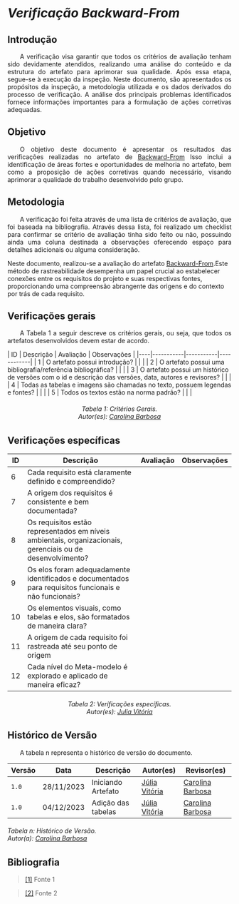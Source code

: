 # ***Verificação Backward-From***

## **Introdução**
<p align="justify">
&emsp;&emsp;A verificação visa garantir que todos os critérios de avaliação tenham sido devidamente atendidos, realizando uma análise do conteúdo e da estrutura do artefato para aprimorar sua qualidade. Após essa etapa, segue-se à execução da inspeção. Neste documento, são apresentados os propósitos da inspeção, a metodologia utilizada e os dados derivados do processo de verificação. A análise dos principais problemas identificados fornece informações importantes para a formulação de ações corretivas adequadas.
</p>

## **Objetivo**
<p align="justify">
&emsp;&emsp;O objetivo deste documento é apresentar os resultados das verificações realizadas no artefato de  <a href="https://requisitos-de-software.github.io/2023.2-Jitsi/PosRastreabilidade/Backward-From/">Backward-From</a> Isso inclui a identificação de áreas fortes e oportunidades de melhoria no artefato, bem como a proposição de ações corretivas quando necessário, visando aprimorar a qualidade do trabalho desenvolvido pelo grupo.
</p>

## **Metodologia**
<p align="justify">
&emsp;&emsp;A verificação foi feita através de uma lista de critérios de avaliação, que foi baseada na bibliografia. Através dessa lista, foi realizado um checklist para confirmar se  critério de avaliação tinha sido feito ou não, possuindo ainda uma coluna destinada a observações oferecendo espaço para detalhes adicionais ou alguma consideração.

Neste documento, realizou-se a avaliação do artefato <a href="https://requisitos-de-software.github.io/2023.2-Jitsi/PosRastreabilidade/Backward-From/">Backward-From</a>.Este método de rastreabilidade desempenha um papel crucial ao estabelecer conexões entre os requisitos do projeto e suas respectivas fontes, proporcionando uma compreensão abrangente das origens e do contexto por trás de cada requisito.
</p>

## **Verificações gerais**
<p align="justify"> 
&emsp;&emsp;A Tabela 1 a seguir descreve os critérios gerais, ou seja, que todos os artefatos desenvolvidos devem estar de acordo.
</p>
| ID | Descrição | Avaliação | Observações |
|----|-----------|-----------|------------|
| 1  | O artefato possui introdução? |  |  |
| 2  | O artefato possui uma bibliografia/referência bibliográfica? |  |  |
| 3  | O artefato possui um histórico de versões com o id e descrição das versões, data, autores e revisores? |  |  |
| 4  | Todas as tabelas e imagens são chamadas no texto, possuem legendas e fontes? |  |  |
| 5  | Todos os textos estão na norma padrão? |  |  |

<center>
<h6> Tabela 1: Critérios Gerais.
<br/> Autor(es): <a href="https://github.com/CarolinaBarb">Carolina Barbosa</a></h6>
</center>

## **Verificações específicas**
| ID | Descrição | Avaliação | Observações |
|----|-----------|-----------|-------------|
|  6  | Cada requisito está claramente definido e compreendido?   |           |             |
| 7 | A origem dos requisitos é consistente e bem documentada? | | |
| 8|  Os requisitos estão representados em níveis ambientais, organizacionais, gerenciais ou de desenvolvimento? | | |
| 9 | Os elos foram adequadamente identificados e documentados para requisitos funcionais e não funcionais? | | |
| 10 | Os elementos visuais, como tabelas e elos, são formatados de maneira clara? | | |
| 11 | A origem de cada requisito foi rastreada até seu ponto de origem | | |
| 12 | Cada nível do Meta-modelo é explorado e aplicado de maneira eficaz? | | |

<center>
<h6> Tabela 2: Veríficações específicas.
<br/> Autor(es): <a href="https://github.com/Juhvitoria4">Julia Vitória</a></h6>
</center>

## **Histórico de Versão**
<p align="justify">
&emsp;&emsp;A tabela n representa o histórico de versão do documento.
</p>

| Versão | Data | Descrição | Autor(es) | Revisor(es) |
| ------ | ---- | --------- | --------- | ---------- |
| `1.0`  | 28/11/2023 | Iniciando Artefato |[Júlia Vitória](https://github.com/Juhvitoria4)| [Carolina Barbosa](https://github.com/CarolinaBarb) |
| `1.0` | 04/12/2023 | Adição das tabelas | [Júlia Vitória](https://github.com/Juhvitoria4) |  [Carolina Barbosa](https://github.com/CarolinaBarb) |
<h6> Tabela n: Histórico de Versão.
<br> Autor(a): <a href="https://github.com/CarolinaBarb">Carolina Barbosa</a></h6>

## **Bibliografia**
> <a href="https://Link_da_fonte">[1]</a> Fonte 1

> <a href="https://Link_da_fonte">[2]</a> Fonte 2
